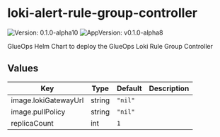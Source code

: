 # loki-alert-rule-group-controller

![Version: 0.1.0-alpha10](https://img.shields.io/badge/Version-0.1.0--alpha10-informational?style=flat-square) ![AppVersion: v0.1.0-alpha8](https://img.shields.io/badge/AppVersion-v0.1.0--alpha8-informational?style=flat-square)

GlueOps Helm Chart to deploy the GlueOps Loki Rule Group Controller

## Values

| Key | Type | Default | Description |
|-----|------|---------|-------------|
| image.lokiGatewayUrl | string | `"nil"` |  |
| image.pullPolicy | string | `"nil"` |  |
| replicaCount | int | `1` |  |
